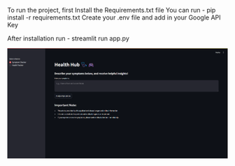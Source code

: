 To run the project, first Install the Requirements.txt file
You can run - pip install -r requirements.txt 
Create your .env file and add in your Google API Key

After installation run - streamlit run app.py


![Screenshot](IMAGES/1..png)
